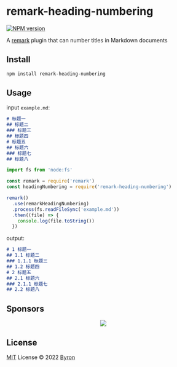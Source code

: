 # remark-heading-numbering

[![NPM version](https://img.shields.io/npm/v/remark-heading-numbering?color=a1b858&label=)](https://www.npmjs.com/package/remark-heading-numbering)

A [remark](https://github.com/remarkjs/remark) plugin that can number titles in Markdown documents

## Install

```bash
npm install remark-heading-numbering
```

## Usage

input `example.md`:

```md
# 标题一
## 标题二
### 标题三
## 标题四
# 标题五
## 标题六
### 标题七
## 标题八
```
  
```js
import fs from 'node:fs'

const remark = require('remark')
const headingNumbering = require('remark-heading-numbering')

remark()
  .use(remarkHeadingNumbering)
  .process(fs.readFileSync('example.md'))
  .then((file) => {
    console.log(file.toString())
  })
```

output:

```md
# 1 标题一
## 1.1 标题二
### 1.1.1 标题三
## 1.2 标题四
# 2 标题五
## 2.1 标题六
### 2.1.1 标题七
## 2.2 标题八
```

## Sponsors

<p align="center">
  <a href="https://cdn.jsdelivr.net/gh/byronogis/static/sponsors.svg">
    <img src='https://cdn.jsdelivr.net/gh/byronogis/static/sponsors.svg'/>
  </a>
</p>

## License

[MIT](./LICENSE) License © 2022 [Byron](https://github.com/byronogis)

